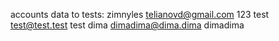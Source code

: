 accounts data to tests:
zimnyles telianovd@gmail.com 123
test test@test.test test
dima dimadima@dima.dima dimadima